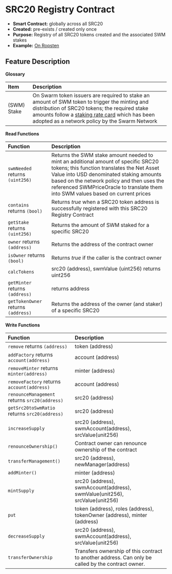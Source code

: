 # SRC20 Registry Contract

* **Smart Contract:** globally across all SRC20
* **Created:** pre-exists / created only once
* **Purpose:** Registry of all SRC20 tokens created and the associated SWM stakes
* **Example:**  [On Ropsten](https://ropsten.etherscan.io/address/0xf37fdada55b07838cb865d9f2a9d449109eb9521#code)  

## Feature Description

**Glossary**

| Item | Description |
| :--- | :--- |
| \(SWM\) Stake | On Swarm token issuers are required to stake an amount of SWM token to trigger the minting and distribution of SRC20 tokens; the required stake amounts follow a [staking rate card](https://docs.swarm.fund/SWM_Issuance_Staking_Rate_Card.png) which has been adopted as a network policy by the Swarm Network |

**Read Functions**

| Function | Description |
| :--- | :--- |
| `swmNeeded` returns `(uint256)` | Returns the SWM stake amount needed to mint an additional amount of specific SRC20 tokens; this function translates the Net Asset Value into USD denominated staking amounts based on the network policy and then uses the referenced SWMPriceOracle to translate them into SWM values based on current prices |
| `contains` returns `(bool)` | Returns _true_ when a SRC20 token address is successfully registered with this SRC20 Registry Contract |
| `getStake` returns `(uint256)` | Returns the amount of SWM staked for a specific SRC20 |
| `owner` returns `(address)` | Returns the address of the contract owner |
| `isOwner` returns `(bool)` | Returns _true_ if the caller is the contract owner |
| `calcTokens` | src20 \(address\), swmValue \(uint256\) returns uint256 |
| `getMinter` returns `(address)` | returns address |
| `getTokenOwner` returns `(address)` | Returns the address of the owner \(and staker\) of a specific SRC20 |

**Write Functions**

| Function | Description |
| :--- | :--- |
| `remove` returns `(address)` | token \(address\) |
| `addFactory` returns `account(address)` | account \(address\) |
| `removeMinter` returns `minter(address)` | minter \(address\) |
| `removeFactory` returns `account(address)` | account \(address\) |
| `renounceManagement` returns `src20(address)` | src20 \(address\) |
| `getSrc20toSwmRatio` returns `src20(address)` | src20 \(address\) |
| `increaseSupply` | src20 \(address\), swmAccount\(address\), srcValue\(unit256\) |
| `renounceOwnership()` | Contract owner can renounce ownership of the contract |
| `transferManagement()` | src20 \(address\), newManager\(address\) |
| `addMinter()` | minter \(address\) |
| `mintSupply` | src20 \(address\), swmAccount\(address\), swmValue\(unit256\), srcValue\(unit256\) |
| `put` | token \(address\), roles \(address\), tokenOwner \(address\), minter \(address\) |
| `decreaseSupply` | src20 \(address\), swmAccount\(address\), srcValue\(unit256\) |
| `transferOwnership` | Transfers ownership of this contract to another address. Can only be called by the contract owner. |

